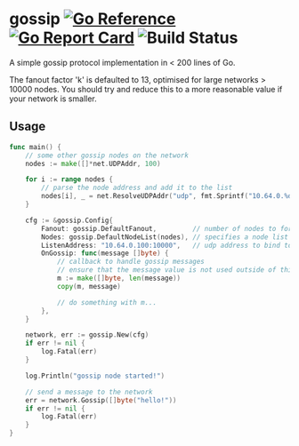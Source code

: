 # gossip [![Go Reference](https://pkg.go.dev/badge/github.com/purehyperbole/gossip.svg)](https://pkg.go.dev/github.com/purehyperbole/gossip) [![Go Report Card](https://goreportcard.com/badge/github.com/purehyperbole/gossip)](https://goreportcard.com/report/github.com/purehyperbole/gossip) ![Build Status](https://github.com/purehyperbole/gossip/actions/workflows/ci.yml/badge.svg)

A simple gossip protocol implementation in < 200 lines of Go.

The fanout factor 'k' is defaulted to 13, optimised for large networks > 10000 nodes. You should try and reduce this to a more reasonable value if your network is smaller.

## Usage

```go
func main() {
    // some other gossip nodes on the network
    nodes := make([]*net.UDPAddr, 100)

    for i := range nodes {
        // parse the node address and add it to the list
        nodes[i], _ = net.ResolveUDPAddr("udp", fmt.Sprintf("10.64.0.%d:10000", 101+i))
    }

    cfg := &gossip.Config{
        Fanout: gossip.DefaultFanout,         // number of nodes to forward gossip messages to (default: 13)
        Nodes: gossip.DefaultNodeList(nodes), // specifies a node list that random nodes can be selected from
        ListenAddress: "10.64.0.100:10000",   // udp address to bind to
        OnGossip: func(message []byte) {
            // callback to handle gossip messages
            // ensure that the message value is not used outside of this callback!
            m := make([]byte, len(message))
            copy(m, message)

            // do something with m...
        },
    }

    network, err := gossip.New(cfg)
    if err != nil {
        log.Fatal(err)
    }

    log.Println("gossip node started!")

    // send a message to the network
    err = network.Gossip([]byte("hello!"))
    if err != nil {
        log.Fatal(err)
    }
}
```

